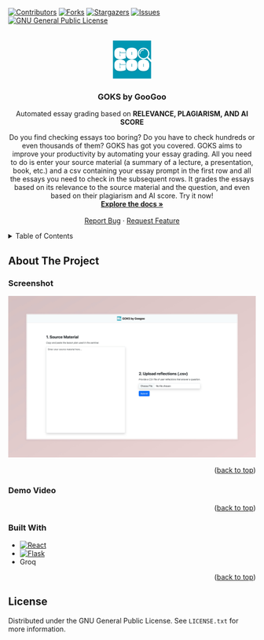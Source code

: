 <div id="top"></div>

[![Contributors][contributors-shield]][contributors-url]
[![Forks][forks-shield]][forks-url]
[![Stargazers][stars-shield]][stars-url]
[![Issues][issues-shield]][issues-url]
[![GNU General Public License][license-shield]][license-url]

<!-- PROJECT LOGO -->
<br />
<div align="center">
  <a href="https://github.com/megaraph/goks-by-googooo">
    <img src="frontend/goks-frontend/src/img/logo.png" alt="Logo" width="80" height="80">
  </a>

<h3 align="center">GOKS by GooGoo</h3>
  <p>
    Automated essay grading based on <strong>RELEVANCE, PLAGIARISM, AND AI SCORE</strong>
  </p>

  <p align="center">
    Do you find checking essays too boring? Do you have to check  hundreds or even thousands of them? GOKS has got you covered. GOKS aims to improve your productivity by automating your essay grading. All you need to do is enter your source material (a summary of a lecture, a presentation, book, etc.) and a csv containing your essay prompt in the first row and all the essays you need to check in the subsequent rows. It grades the essays based on its relevance to the source material and the question, and even based on their plagiarism and AI score. Try it now!
    <br />
    <a href="https://github.com/megaraph/goks-by-googooo"><strong>Explore the docs »</strong></a>
    <br />
    <br />
    <a href="https://github.com/megaraph/goks-by-googooo/issues">Report Bug</a>
    ·
    <a href="https://github.com/megaraph/goks-by-googooo/issues">Request Feature</a>
  </p>
</div>

<!-- TABLE OF CONTENTS -->
<details>
  <summary>Table of Contents</summary>
  <ol>
    <li>
      <a href="#about-the-project">About The Project</a>
      <ul>
        <li><a href="#built-with">Built With</a></li>
      </ul>
    </li>
    <li><a href="#license">License</a></li>
  </ol>
</details>

<!-- ABOUT THE PROJECT -->

## About The Project

### Screenshot

![Product Name Screen Shot][product-screenshot]

<p align="right">(<a href="#top">back to top</a>)</p>

### Demo Video

<p align="right">(<a href="#top">back to top</a>)</p>

### Built With

-   [![React][React.dev]][React-url]
-   [![Flask][Flask.palletsprojects.com]][Flask-url]
-   Groq

<p align="right">(<a href="#top">back to top</a>)</p>

<!-- GETTING STARTED -->

<!-- LICENSE -->

## License

Distributed under the GNU General Public License. See `LICENSE.txt` for more information.

<!-- MARKDOWN LINKS & IMAGES -->
<!-- https://www.markdownguide.org/basic-syntax/#reference-style-links -->

[contributors-shield]: https://img.shields.io/github/contributors/megaraph/tab-scheduler.svg?style=for-the-badge
[contributors-url]: https://github.com/megaraph/goks-by-googooo/graphs/contributors
[forks-shield]: https://img.shields.io/github/forks/megaraph/tab-scheduler.svg?style=for-the-badge
[forks-url]: https://github.com/megaraph/goks-by-googooo/network/members
[stars-shield]: https://img.shields.io/github/stars/megaraph/tab-scheduler.svg?style=for-the-badge
[stars-url]: https://github.com/megaraph/goks-by-googooo/stargazers
[issues-shield]: https://img.shields.io/github/issues/megaraph/tab-scheduler.svg?style=for-the-badge
[issues-url]: https://github.com/megaraph/goks-by-googooo/issues
[license-shield]: https://img.shields.io/github/license/megaraph/tab-scheduler.svg?style=for-the-badge
[license-url]: https://github.com/megaraph/goks-by-googooo/blob/main/LICENSE
[product-screenshot]: img/screenshot.png
[React.dev]: https://img.shields.io/badge/React-%2320232a.svg?logo=react&logoColor=%2361DAFB
[React-url]: https://react.dev/
[Flask.palletsprojects.com]: https://img.shields.io/badge/Flask-000?logo=flask&logoColor=fff
[Flask-url]: https://flask.palletsprojects.com/en/stable/
[Flask.palletsprojects.com]: https://img.shields.io/badge/Flask-000?logo=flask&logoColor=fff
[Flask-url]: https://flask.palletsprojects.com/en/stable/
